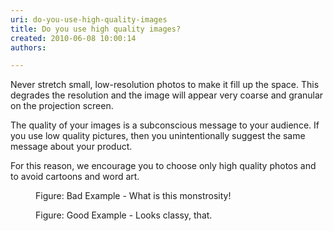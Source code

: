 ```yaml
---
uri: do-you-use-high-quality-images
title: Do you use high quality images?
created: 2010-06-08 10:00:14
authors:

---
```





<span class='intro'> 
  <p>Never stretch small, low-resolution photos to make it fill up the space. This degrades the resolution and the image will appear very coarse and granular on the projection screen.</p>
<p>The quality of your images is a subconscious message to your audience. If you use low quality pictures, then you unintentionally suggest the same message about your product.</p>
<p>For this reason, we encourage you to choose only high quality photos and to avoid cartoons and word art.</p>
 </span>


  <dl>
    <dt><img class="ms-rteCustom-ImageArea" src="/PublishingImages/low_d.gif" alt="" /> </dt>
    <dd class="ms-rteCustom-FigureBad">Figure&#58; Bad Example - What is this monstrosity! </dd>
</dl>
<dl>
    <dt><img class="ms-rteCustom-ImageArea" src="/PublishingImages/high_d.jpg" alt="" /> </dt>
    <dd class="ms-rteCustom-FigureGood">Figure&#58; Good Example - Looks classy, that. </dd>
</dl>



